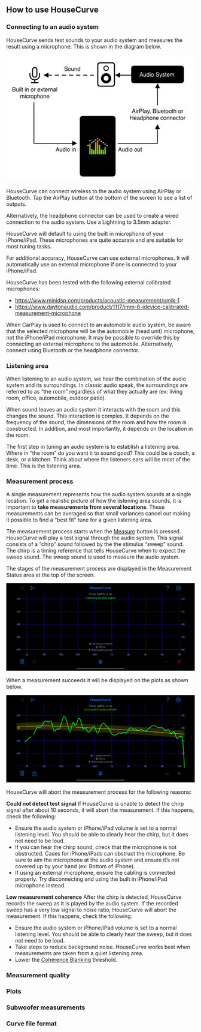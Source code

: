 ## How to use HouseCurve

### Connecting to an audio system
HouseCurve sends test sounds to your audio system and measures the result using a microphone. This is shown in the diagram below.

![](/assets/img/Connecting.png)

HouseCurve can connect wireless to the audio system using AirPlay or Bluetooth. Tap the AirPlay button at the bottom of the screen to see a list of outputs.

Alternatively, the headphone connector can be used to create a wired connection to the audio system.  Use a Lightning to 3.5mm adapter.

HouseCurve will default to using the built in microphone of your iPhone/iPad.  These microphones are quite accurate and are suitable for most tuning tasks.

For additional accuracy, HouseCurve can use external microphones.  It will automatically use an external microphone if one is connected to your iPhone/iPad.

HouseCurve has been tested with the following external calibrated microphones:

* https://www.minidsp.com/products/acoustic-measurement/umik-1
* https://www.daytonaudio.com/product/1117/imm-6-idevice-calibrated-measurement-microphone

When CarPlay is used to connect to an automobile audio system, be aware that the selected microphone will be the automobile (head unit) microphone, not the iPhone/iPad microphone.  It may be possible to override this by connecting an external microphone to the automobile.  Alternatively, connect using Bluetooth or the headphone connector.


### Listening area
When listening to an audio system, we hear the combination of the audio system and its surroundings.  In classic audio speak, the surroundings are referred to as “the room” regardless of what they actually are (ex: living room, office, automobile, outdoor patio).

When sound leaves an audio system it interacts with the room and this changes the sound.  This interaction is complex.  It depends on the frequency of the sound, the dimensions of the room and how the room is constructed.  In addition, and most importantly, it depends on the location in the room.

The first step in tuning an audio system is to establish a listening area.  Where in “the room” do you want it to sound good?  This could be a couch, a desk, or a kitchen.  Think about where the listeners ears will be most of the time.  This is the listening area.


### Measurement process
A single measurement represents how the audio system sounds at a single location.  To get a realistic picture of how the listening area sounds, it is important to **take measurements from several locations**.  These measurements can be averaged so that small variances cancel out making it possible to find a “best fit” tune for a given listening area.

The measurement process starts when the [Measure](/MANUAL.md#measure) button is pressed.  HouseCurve will play a test signal through the audio system.  This signal consists of a “chirp” sound followed by the the stimulus “sweep” sound.  The chirp is a timing reference that tells HouseCurve when to expect the sweep sound.  The sweep sound is used to measure the audio system.

The stages of the measurement process are displayed in the Measurement Status area at the top of the screen.

![](/assets/img/Listening.png)

When a measurement succeeds it will be displayed on the plots as shown below. 

![](/assets/img/Success.png)

HouseCurve will abort the measurement process for the following reasons:

**Could not detect test signal**  If HouseCurve is unable to detect the chirp signal after about 10 seconds, it will abort the measurement.  If this happens, check the following:

* Ensure the audio system or iPhone/iPad volume is set to a normal listening level.  You should be able to clearly hear the chirp, but it does not need to be loud.
* If you can hear the chirp sound, check that the microphone is not obstructed.  Cases for iPhone/iPads can obstruct the microphone.  Be sure to aim the microphone at the audio system and ensure it’s not covered up by your hand (ex: Bottom of iPhone).
* If using an external microphone, ensure the cabling is connected properly.  Try disconnecting and using the built in iPhone/iPad microphone instead.

**Low measurement coherence**  After the chirp is detected, HouseCurve records the sweep as it is played by the audio system.  If the recorded sweep has a very low signal to noise ratio, HouseCurve will abort the measurement.  If this happens, check the following:

* Ensure the audio system or iPhone/iPad volume is set to a normal listening level.  You should be able to clearly hear the sweep, but it does not need to be loud.
* Take steps to reduce background noise.  HouseCurve works best when measurements are taken from a quiet listening area.
* Lower the [Coherence Blanking](/Manual.md#coherence-blanking) threshold.

### Measurement quality

### Plots

### Subwoofer measurements

### Curve file format


